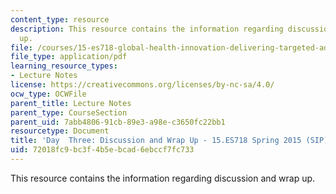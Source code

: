 ```yaml
---
content_type: resource
description: This resource contains the information regarding discussion and wrap
  up.
file: /courses/15-es718-global-health-innovation-delivering-targeted-advice-to-an-organization-in-the-field-spring-2015/72018fc9bc3f4b5ebcad6ebccf7fc733_MIT15_ES718S15_Day3.pdf
file_type: application/pdf
learning_resource_types:
- Lecture Notes
license: https://creativecommons.org/licenses/by-nc-sa/4.0/
ocw_type: OCWFile
parent_title: Lecture Notes
parent_type: CourseSection
parent_uid: 7abb4806-91cb-89e3-a98e-c3650fc22bb1
resourcetype: Document
title: 'Day  Three: Discussion and Wrap Up - 15.ES718 Spring 2015 (SIP)'
uid: 72018fc9-bc3f-4b5e-bcad-6ebccf7fc733
---
```

This resource contains the information regarding discussion and wrap up.